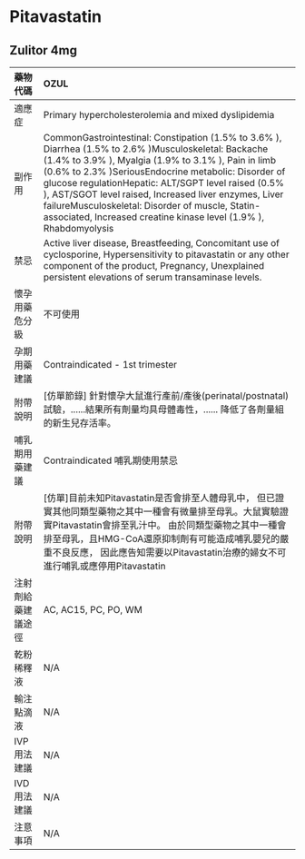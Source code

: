 # Pitavastatin

## Zulitor 4mg

| 藥物代碼 | OZUL |
| :--- | :--- |
| 適應症 | Primary hypercholesterolemia and mixed dyslipidemia |
| 副作用 | CommonGastrointestinal: Constipation \(1.5% to 3.6% \), Diarrhea \(1.5% to 2.6% \)Musculoskeletal: Backache \(1.4% to 3.9% \), Myalgia \(1.9% to 3.1% \), Pain in limb \(0.6% to 2.3% \)SeriousEndocrine metabolic: Disorder of glucose regulationHepatic: ALT/SGPT level raised \(0.5% \), AST/SGOT level raised, Increased liver enzymes, Liver failureMusculoskeletal: Disorder of muscle, Statin-associated, Increased creatine kinase level \(1.9% \), Rhabdomyolysis |
| 禁忌 | Active liver disease, Breastfeeding, Concomitant use of cyclosporine, Hypersensitivity to pitavastatin or any other component of the product, Pregnancy, Unexplained persistent elevations of serum transaminase levels. |
| 懷孕用藥危分級 | 不可使用 |
| 孕期用藥建議 | Contraindicated - 1st trimester |
| 附帶說明 | \[仿單節錄\] 針對懷孕大鼠進行產前/產後\(perinatal/postnatal\)試驗，......結果所有劑量均具母體毒性，...... 降低了各劑量組的新生兒存活率。 |
| 哺乳期用藥建議 | Contraindicated 哺乳期使用禁忌 |
| 附帶說明 | \[仿單\]目前未知Pitavastatin是否會排至人體母乳中， 但已證實其他同類型藥物之其中一種會有微量排至母乳。大鼠實驗證實Pitavastatin會排至乳汁中。 由於同類型藥物之其中一種會排至母乳，且HMG-CoA還原抑制劑有可能造成哺乳嬰兒的嚴重不良反應， 因此應告知需要以Pitavastatin治療的婦女不可進行哺乳或應停用Pitavastatin |
| 注射劑給藥建議途徑 | AC, AC15, PC, PO, WM |
| 乾粉稀釋液 | N/A |
| 輸注點滴液 | N/A |
| IVP 用法建議 | N/A |
| IVD 用法建議 | N/A |
| 注意事項 | N/A |

